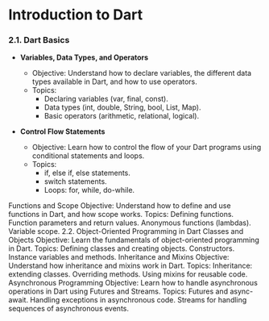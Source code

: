 # Introduction to Dart

### 2.1. Dart Basics
- **Variables, Data Types, and Operators**
  - Objective: Understand how to declare variables, the different data types available in Dart, and how to use operators.
  - Topics:
    - Declaring variables (var, final, const).
    - Data types (int, double, String, bool, List, Map).
    - Basic operators (arithmetic, relational, logical).

- **Control Flow Statements** 
  - Objective: Learn how to control the flow of your Dart programs using conditional statements and loops.
  - Topics:
    - if, else if, else statements.
    - switch statements.
    - Loops: for, while, do-while.

Functions and Scope
Objective: Understand how to define and use functions in Dart, and how scope works.
Topics:
Defining functions.
Function parameters and return values.
Anonymous functions (lambdas).
Variable scope.
2.2. Object-Oriented Programming in Dart
Classes and Objects
Objective: Learn the fundamentals of object-oriented programming in Dart.
Topics:
Defining classes and creating objects.
Constructors.
Instance variables and methods.
Inheritance and Mixins
Objective: Understand how inheritance and mixins work in Dart.
Topics:
Inheritance: extending classes.
Overriding methods.
Using mixins for reusable code.
Asynchronous Programming
Objective: Learn how to handle asynchronous operations in Dart using Futures and Streams.
Topics:
Futures and async-await.
Handling exceptions in asynchronous code.
Streams for handling sequences of asynchronous events.